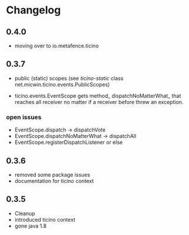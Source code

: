 # Changelog

## 0.4.0 

- moving over to io.metafence.ticino

## 0.3.7

- public (static) scopes (see _ticino-static_ class net.micwin.ticino.events.PublicScopes)

- ticino.events.EventScope gets method_ dispatchNoMatterWhat_ that reaches all receiver no matter if a receiver before threw an exception.


### open issues

- EventScope.dispatch -> dispatchVote
- EventScope.dispatchNoMatterWhat -> dispatchAll
- EventScope.registerDispatchListener or else


## 0.3.6 

- removed some package issues
- documentation for ticino context

## 0.3.5 

- Cleanup
- introduced ticino context
- gone java 1.8

